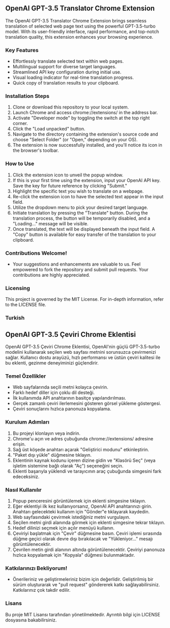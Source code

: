 ## OpenAI GPT-3.5 Translator Chrome Extension

The OpenAI GPT-3.5 Translator Chrome Extension brings seamless translation of selected web page text using the powerful GPT-3.5-turbo model. With its user-friendly interface, rapid performance, and top-notch translation quality, this extension enhances your browsing experience.

### Key Features
- Effortlessly translate selected text within web pages.
- Multilingual support for diverse target languages.
- Streamlined API key configuration during initial use.
- Visual loading indicator for real-time translation progress.
- Quick copy of translation results to your clipboard.

### Installation Steps
1. Clone or download this repository to your local system.
2. Launch Chrome and access chrome://extensions/ in the address bar.
3. Activate "Developer mode" by toggling the switch at the top right corner.
4. Click the "Load unpacked" button.
5. Navigate to the directory containing the extension's source code and choose "Select Folder" (or "Open," depending on your OS).
6. The extension is now successfully installed, and you'll notice its icon in the browser's toolbar.

### How to Use
1. Click the extension icon to unveil the popup window.
2. If this is your first time using the extension, input your OpenAI API key. Save the key for future reference by clicking "Submit."
3. Highlight the specific text you wish to translate on a webpage.
4. Re-click the extension icon to have the selected text appear in the input field.
5. Utilize the dropdown menu to pick your desired target language.
6. Initiate translation by pressing the "Translate" button. During the translation process, the button will be temporarily disabled, and a "Loading..." message will be visible.
7. Once translated, the text will be displayed beneath the input field. A "Copy" button is available for easy transfer of the translation to your clipboard.

### Contributions Welcome!
- Your suggestions and enhancements are valuable to us. Feel empowered to fork the repository and submit pull requests. Your contributions are highly appreciated.

### Licensing
This project is governed by the MIT License. For in-depth information, refer to the LICENSE file.

### Turkish

## OpenAI GPT-3.5 Çeviri Chrome Eklentisi

OpenAI GPT-3.5 Çeviri Chrome Eklentisi, OpenAI'nin güçlü GPT-3.5-turbo modelini kullanarak seçilen web sayfası metnini sorunsuzca çevirmenizi sağlar. Kullanıcı dostu arayüzü, hızlı performansı ve üstün çeviri kalitesi ile bu eklenti, gezinme deneyiminizi güçlendirir.

### Temel Özellikler
- Web sayfalarında seçili metni kolayca çevirin.
- Farklı hedef diller için çoklu dil desteği.
- İlk kullanımda API anahtarının basitçe yapılandırılması.
- Gerçek zamanlı çeviri ilerlemesini gösteren görsel yükleme göstergesi.
- Çeviri sonuçlarını hızlıca panonuza kopyalama.

### Kurulum Adımları
1. Bu projeyi klonlayın veya indirin.
2. Chrome'u açın ve adres çubuğunda chrome://extensions/ adresine erişin.
3. Sağ üst köşede anahtarı açarak "Geliştirici modunu" etkinleştirin.
4. "Paket dışı yükle" düğmesine tıklayın.
5. Eklentinin kaynak kodunu içeren dizine gidin ve "Klasörü Seç" (veya işletim sistemine bağlı olarak "Aç") seçeneğini seçin.
6. Eklenti başarıyla yüklendi ve tarayıcının araç çubuğunda simgesini fark edeceksiniz.

### Nasıl Kullanılır
1. Popup penceresini görüntülemek için eklenti simgesine tıklayın.
2. Eğer eklentiyi ilk kez kullanıyorsanız, OpenAI API anahtarınızı girin. Anahtarı gelecekteki kullanım için "Gönder"e tıklayarak kaydedin.
3. Web sayfasındaki çevirmek istediğiniz metni vurgulayın.
4. Seçilen metni girdi alanında görmek için eklenti simgesine tekrar tıklayın.
5. Hedef dilinizi seçmek için açılır menüyü kullanın.
6. Çeviriyi başlatmak için "Çevir" düğmesine basın. Çeviri işlemi sırasında düğme geçici olarak devre dışı bırakılacak ve "Yükleniyor..." mesajı görüntülenecektir.
7. Çevrilen metin girdi alanının altında görüntülenecektir. Çeviriyi panonuza hızlıca kopyalamak için "Kopyala" düğmesi bulunmaktadır.

### Katkılarınızı Bekliyorum!
- Önerileriniz ve geliştirmeleriniz bizim için değerlidir. Geliştirilmiş bir sürüm oluşturarak ve "pull request" göndererek katkı sağlayabilirsiniz. Katkılarınız çok takdir edilir.

### Lisans
Bu proje MIT Lisansı tarafından yönetilmektedir. Ayrıntılı bilgi için LICENSE dosyasına bakabilirsiniz.